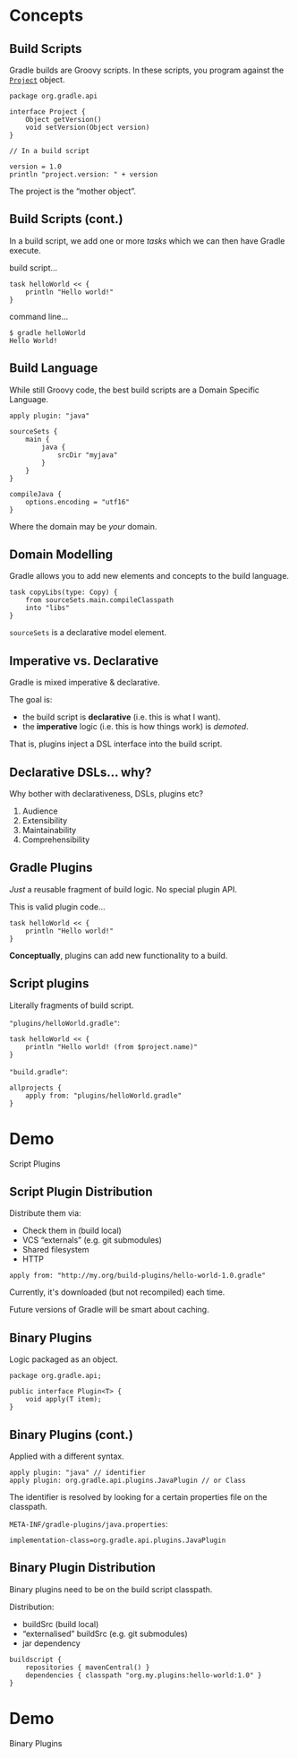 # Concepts

## Build Scripts

Gradle builds are Groovy scripts. In these scripts, you program against the [`Project`](http://gradle.org/docs/current/dsl/org.gradle.api.Project.html) object.

    package org.gradle.api

    interface Project {
        Object getVersion()
        void setVersion(Object version)
    }

    // In a build script

    version = 1.0
    println "project.version: " + version

The project is the “mother object”.

## Build Scripts (cont.)

In a build script, we add one or more *tasks* which we can then have Gradle execute.

build script…

    task helloWorld << {
        println "Hello world!"
    }

command line…

    $ gradle helloWorld
    Hello World!

## Build Language

While still Groovy code, the best build scripts are a Domain Specific Language.

    apply plugin: "java"

    sourceSets {
        main {
            java {
                srcDir "myjava"
            }
        }
    }

    compileJava {
        options.encoding = "utf16"
    }

Where the domain may be *your* domain.

## Domain Modelling

Gradle allows you to add new elements and concepts to the build language.

    task copyLibs(type: Copy) {
        from sourceSets.main.compileClasspath
        into "libs"
    }

`sourceSets` is a declarative model element.

## Imperative vs. Declarative

Gradle is mixed imperative & declarative.

The goal is:

* the build script is **declarative** (i.e. this is what I want).
* the **imperative** logic (i.e. this is how things work) is _demoted_.

That is, plugins inject a DSL interface into the build script.

## Declarative DSLs… why?

Why bother with declarativeness, DSLs, plugins etc?

1. Audience
1. Extensibility
1. Maintainability
1. Comprehensibility

## Gradle Plugins

*Just* a reusable fragment of build logic. No special plugin API.

This is valid plugin code…

    task helloWorld << {
        println "Hello world!"
    }

**Conceptually**, plugins can add new functionality to a build.

## Script plugins

Literally fragments of build script.

`"plugins/helloWorld.gradle"`:

    task helloWorld << {
        println "Hello world! (from $project.name)"
    }

`"build.gradle"`:

    allprojects {
        apply from: "plugins/helloWorld.gradle"
    }

# Demo

Script Plugins

## Script Plugin Distribution

Distribute them via:

* Check them in (build local)
* VCS “externals” (e.g. git submodules)
* Shared filesystem
* HTTP

<!-- -->

    apply from: "http://my.org/build-plugins/hello-world-1.0.gradle"

Currently, it's downloaded (but not recompiled) each time. 

Future versions of Gradle will be smart about caching.

## Binary Plugins

Logic packaged as an object.

    package org.gradle.api;

    public interface Plugin<T> {
        void apply(T item);
    }

## Binary Plugins (cont.)

Applied with a different syntax.

    apply plugin: "java" // identifier
    apply plugin: org.gradle.api.plugins.JavaPlugin // or Class

The identifier is resolved by looking for a certain properties file on the classpath.

`META-INF/gradle-plugins/java.properties`:

    implementation-class=org.gradle.api.plugins.JavaPlugin

## Binary Plugin Distribution

Binary plugins need to be on the build script classpath.

Distribution:

* buildSrc (build local)
* “externalised” buildSrc (e.g. git submodules)
* jar dependency

<!-- -->

    buildscript {
        repositories { mavenCentral() }
        dependencies { classpath "org.my.plugins:hello-world:1.0" }
    }

# Demo

Binary Plugins
